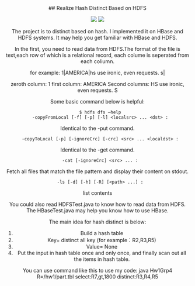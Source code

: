 <div align=center>
## Realize Hash Distinct Based on HDFS
<div align>

![](https://img.shields.io/badge/language-java-brown.svg) 
![](https://img.shields.io/badge/license-MIT-000000.svg)

The project is to distinct based on hash. I implemented it on HBase and HDFS systems.
It may help you get familiar with HBase and HDFS.

In the first, you need to read data from HDFS.The format of the file is text,each row
of which is a relational record, each colume is seperated from each coliumn.

for example:
1|AMERICA|hs use ironic, even requests. s|

zeroth column: 1
first column: AMERICA
Second columns: HS use ironic, even requests. S

Some basic command below is helpful:
```
  $ hdfs dfs –help
  -copyFromLocal [-f] [-p] [-l] <localsrc> ... <dst> :
```
Identical to the -put command.
```
  -copyToLocal [-p] [-ignoreCrc] [-crc] <src> ... <localdst> :
```
Identical to the -get command.
```
  -cat [-ignoreCrc] <src> ... :
```
Fetch all files that match the file pattern <src> and display
their content on stdout.
```
  -ls [-d] [-h] [-R] [<path> ...] :
```
list contents

You could also read HDFSTest.java to know how to read data from HDFS. The HBaseTest.java
may help you know how to use HBase.

The main idea for hash distinct is below:
1. Build a hash table
2. Key= distinct all key (for example：R2,R3,R5)
3. Value= None
4. Put the input in hash table once and only once, and finally scan out all the items
   in hash table.

You can use command like this to use my code:
java Hw1Grp4 R=/hw1/part.tbl select:R7,gt,1800 distinct:R3,R4,R5
